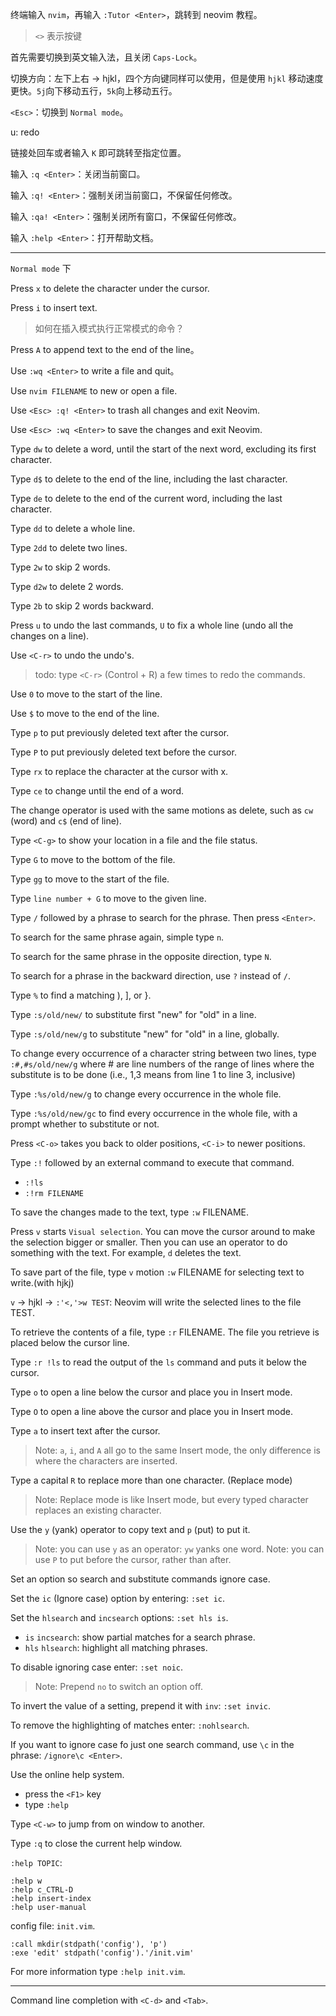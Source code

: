 终端输入 `nvim`，再输入 `:Tutor <Enter>`，跳转到 neovim 教程。 

> `<>` 表示按键

首先需要切换到英文输入法，且关闭 `Caps-Lock`。

切换方向：左下上右 -> hjkl，四个方向键同样可以使用，但是使用 `hjkl` 移动速度更快。`5j`向下移动五行，`5k`向上移动五行。

`<Esc>`：切换到 `Normal mode`。

u: redo

链接处回车或者输入 `K` 即可跳转至指定位置。

输入 `:q <Enter>`：关闭当前窗口。

输入 `:q! <Enter>`：强制关闭当前窗口，不保留任何修改。

输入 `:qa! <Enter>`：强制关闭所有窗口，不保留任何修改。

输入 `:help <Enter>`：打开帮助文档。

<hr>

`Normal mode` 下

Press `x` to delete the  character under the cursor.

Press `i` to insert text.

> 如何在插入模式执行正常模式的命令？

Press `A` to append text to the end of the line。

Use `:wq <Enter>` to write a file and quit。

Use `nvim FILENAME` to new or open a file.

Use `<Esc> :q! <Enter>` to trash all changes and exit Neovim.

Use `<Esc> :wq <Enter>` to save the changes and exit Neovim.

Type `dw` to delete a word, until the start of the next word, excluding its first character.

Type `d$` to delete to the end of the line, including the last character.

Type `de` to delete to the end of the current word, including the last character.

Type `dd` to delete a whole line.

Type `2dd` to delete two lines.

Type `2w` to skip 2 words.

Type `d2w` to delete 2 words.

Type `2b` to skip 2 words backward.

Press `u` to undo the last commands, `U` to fix a whole line (undo all the changes on a line).

Use `<C-r>` to undo the undo's.

> todo: type `<C-r>` (Control + R) a few times to redo the commands.

Use `0` to move to the start of the line.

Use `$` to move to the end of the line.

Type `p` to put previously deleted text after the cursor. 

Type `P` to put previously deleted text before the cursor. 

Type `rx` to replace the character at the cursor with x.

Type `ce` to change until the end of a word.

The change operator is used with the same motions as delete, such as `cw` (word) and `c$` (end of line).

Type `<C-g>` to show your location in a file and the file status. 

Type `G` to move to the bottom of the file.

Type `gg` to move to the start of the file.

Type `line number + G` to move to the given line.

Type `/` followed by a phrase to search for the phrase. Then press `<Enter>`.

To search for the same phrase again, simple type `n`. 

To search for the same phrase in the opposite direction, type `N`.

To search for a phrase in the backward direction, use `?` instead of `/`.

Type `%` to find a matching ), ], or }.

Type `:s/old/new/` to substitute first "new" for "old" in a line.

Type `:s/old/new/g` to substitute "new" for "old" in a line, globally.

To change every occurrence of a character string between two lines, type `:#,#s/old/new/g` where # are line numbers of the range of lines where the substitute is to be done (i.e., 1,3 means from line 1 to line 3, inclusive)

Type `:%s/old/new/g` to change every occurrence in the whole file.

Type `:%s/old/new/gc` to find every occurrence in the whole file, with a prompt whether to substitute or not.

Press `<C-o>` takes you back to older positions, `<C-i>` to newer positions.

Type `:!` followed by an external command to execute that command.
- `:!ls`
- `:!rm FILENAME`

To save the changes made to the text, type `:w` FILENAME.

Press `v` starts `Visual selection`. You can move the cursor around to make the selection bigger or smaller. Then you can use an operator to do something with the text. For example, `d` deletes the text.

To save part of the file, type `v` motion `:w` FILENAME for selecting text to write.(with hjkj)

`v` -> hjkl -> `:'<,'>w TEST`: Neovim will write the selected lines to the file TEST.

To retrieve the contents of a file, type `:r` FILENAME. The file you retrieve is placed below the cursor line.

Type `:r !ls` to read the output of the `ls` command and puts it below the cursor.

Type `o` to open a line below the cursor and place you in Insert mode.

Type `O` to open a line above the cursor and place you in Insert mode.

Type `a` to insert text after the cursor.

> Note: `a`, `i`, and `A` all go to the same Insert mode, the only difference is 
> where the characters are inserted.

Type a capital `R` to replace more than one character. (Replace mode)

> Note: Replace mode is like Insert mode, 
> but every typed character replaces an existing character.

Use the `y` (yank) operator to copy text and `p` (put) to put it.

> Note: you can use `y` as an operator: `yw` yanks one word.
> Note: you can use `P` to put before the cursor, rather than after.

Set an option so search and substitute commands ignore case.

Set the `ic` (Ignore case) option by entering: `:set ic`.

Set the `hlsearch` and `incsearch` options: `:set hls is`.
- `is` `incsearch`: show partial matches for a search phrase.
- `hls` `hlsearch`: highlight all matching phrases.

To disable ignoring case enter: `:set noic`.

> Note: Prepend `no` to switch an option off.

To invert the value of a setting, prepend it with `inv`: `:set invic`.

To remove the highlighting of matches enter: `:nohlsearch`.

If you want to ignore case fo just one search command, use `\c` in the phrase: `/ignore\c <Enter>`.

Use the online help system.
- press the `<F1>` key
- type `:help`

Type `<C-w>` to jump from on window to another.

Type `:q` to close the current help window.

`:help TOPIC`:

```shell
:help w
:help c_CTRL-D
:help insert-index
:help user-manual
```

config file: `init.vim`.

```shell
:call mkdir(stdpath('config'), 'p')
:exe 'edit' stdpath('config').'/init.vim'
```

For more information type `:help init.vim`.

<hr>

Command line completion with `<C-d>` and `<Tab>`.



